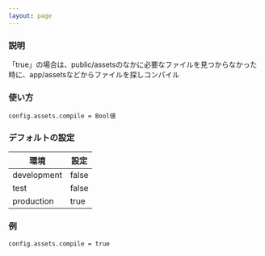 ```yaml
---
layout: page
---
```


### 説明

「true」の場合は、public/assetsのなかに必要なファイルを見つからなかった時に、app/assetsなどからファイルを探しコンパイル

### 使い方

    config.assets.compile = Bool値

### デフォルトの設定

| 環境          | 設定    |
| ----------- | ----- |
| development | false |
| test        | false |
| production  | true  |

### 例

    config.assets.compile = true
